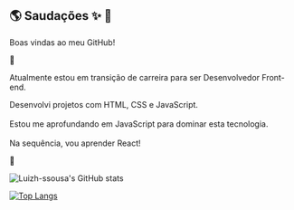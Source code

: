 ## :earth_americas: Saudações :sparkles: :pray:

Boas vindas ao meu GitHub! 

:crystal_ball:

Atualmente estou em transição de carreira para ser Desenvolvedor Front-end.

Desenvolvi projetos com HTML, CSS e JavaScript.
<br>
<br>
Estou me aprofundando em JavaScript para dominar esta tecnologia.
<br>
<br>
Na sequência, vou aprender React!

:milky_way:

![Luizh-ssousa's GitHub stats](https://github-readme-stats.vercel.app/api?username=luizh-ssousa&show_icons=true&theme=tokyonight)

[![Top Langs](https://github-readme-stats.vercel.app/api/top-langs/?username=luizh-ssousa)](https://github.com/anuraghazra/github-readme-stats)


<!--
**luizh-ssousa/luizh-ssousa** is a ✨ _special_ ✨ repository because its `README.md` (this file) appears on your GitHub profile.

Here are some ideas to get you started:

- 🔭 I’m currently working on ...
- 🌱 I’m currently learning ...
- 👯 I’m looking to collaborate on ...
- 🤔 I’m looking for help with ...
- 💬 Ask me about ...
- 📫 How to reach me: ...
- 😄 Pronouns: ...
- ⚡ Fun fact: ...
-->
